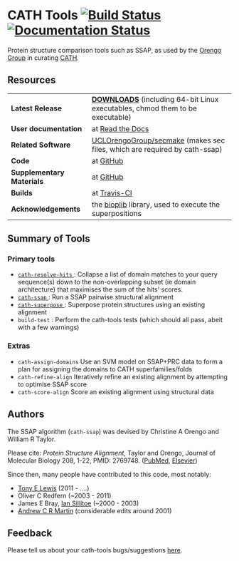 # CATH Tools [![Build Status](https://travis-ci.org/UCLOrengoGroup/cath-tools.svg?branch=master)](https://travis-ci.org/UCLOrengoGroup/cath-tools) [![Documentation Status](https://readthedocs.org/projects/cath-tools/badge/?version=latest)](https://readthedocs.org/projects/cath-tools/?badge=latest)


Protein structure comparison tools such as SSAP, as used by the [Orengo Group](https://www.ucl.ac.uk/orengo-group "Orengo Group website") in curating [CATH](http://www.cathdb.info/ "CATH website").



Resources
---------

| | |
|:-- |:-- |
| **Latest Release**          | [**DOWNLOADS**](https://github.com/UCLOrengoGroup/cath-tools/releases/latest "The latest CATH Tools release") (including 64-bit Linux executables, chmod them to be executable) |
| **User documentation**      | at [Read the Docs](http://cath-tools.readthedocs.io/en/latest/ "The CATH Tools user documentation at Read the Docs")                                                            |
| **Related Software**        | [UCLOrengoGroup/secmake](http://github.com/UCLOrengoGroup/secmake) (makes sec files, which are required by cath-ssap)                                                           |
| **Code**                    | at [GitHub](https://github.com/UCLOrengoGroup/cath-tools "The CATH Tools GitHub repository")                                                                                    |
| **Supplementary Materials** | at [GitHub](https://github.com/UCLOrengoGroup/cath-tools-supplementary "The CATH Tools Supplementary GitHub repository")                                                        |
| **Builds**                  | at [Travis-CI](https://travis-ci.org/UCLOrengoGroup/cath-tools "The CATH Tools Travis-CI builds")                                                                               |
| **Acknowledgements**        | the [bioplib](https://github.com/ACRMGroup/bioplib "Bioplib's GitHub Homepage") library, used to execute the superpositions                                                     |



Summary of Tools
----------------

### Primary tools

 * [ `cath-resolve-hits` ]( tools/cath-resolve-hits ) : Collapse a list of domain matches to your query sequence(s) down to the non-overlapping subset (ie domain architecture) that maximises the sum of the hits' scores.
 * [ `cath-ssap`         ]( tools/cath-ssap         ) : Run a SSAP pairwise structural alignment
 * [ `cath-superpose`    ]( tools/cath-superpose    ) : Superpose protein structures using an existing alignment
 * `build-test`                                       : Perform the cath-tools tests (which should all pass, abeit with a few warnings)

### Extras

 * `cath-assign-domains` Use an SVM model on SSAP+PRC data to form a plan for assigning the domains to CATH superfamilies/folds
 * `cath-refine-align`   Iteratively refine an existing alignment by attempting to optimise SSAP score
 * `cath-score-align`    Score an existing alignment using structural data

<!--
| |
|:-- |:-- |
| `cath-assign-domains` | Use an SVM model on SSAP+PRC data to form a plan for assigning the domains to CATH superfamilies/folds |
| `cath-refine-align`   | Iteratively refine an existing alignment by attempting to optimise SSAP score                          |
| `cath-score-align`    | Score an existing alignment using structural data                                                      |
| `check-pdb`           | Check a PDB file for some potential problems                                                           |
-->

Authors
-------

The SSAP algorithm (`cath-ssap`) was devised by Christine A Orengo and William R Taylor.

Please cite: *Protein Structure Alignment*, Taylor and Orengo, Journal of Molecular Biology 208, 1-22, PMID: 2769748. ([PubMed](https://www.ncbi.nlm.nih.gov/pubmed/2769748), [Elsevier](http://www.sciencedirect.com/science/article/pii/0022283689900843))

Since then, many people have contributed to this code, most notably:

  * [Tony E Lewis](https://github.com/tonyelewis)             (2011  - ....)
  * Oliver C Redfern                                          (~2003 - 2011)
  * James E Bray, [Ian Sillitoe](https://github.com/sillitoe) (~2000 - 2003)
  * [Andrew C R Martin](https://github.com/AndrewCRMartin)    (considerable edits around 2001)

Feedback
--------

Please tell us about your cath-tools bugs/suggestions [here](https://github.com/UCLOrengoGroup/cath-tools/issues/new).


